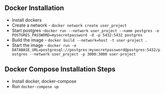 ## Docker Installation

- Install dockers
- Create a network - `docker network create user_project`
- Start postgres
  -`docker run --network user_project --name postgres -e POSTGRES_PASSWORD=mysecretpassword -d -p 5432:5432 postgres`
- Build the image - `docker build --network=host -t user-project .`
- Start the image - `docker run -e DATABASE_URL=postgresql://postgres:mysecretpassword@postgres:5432/postgres --network user_project -p 3000:3000 user-project`

## Docker Compose Installation Steps

- Install docker, docker-compose
- Run `docker-compose up`
